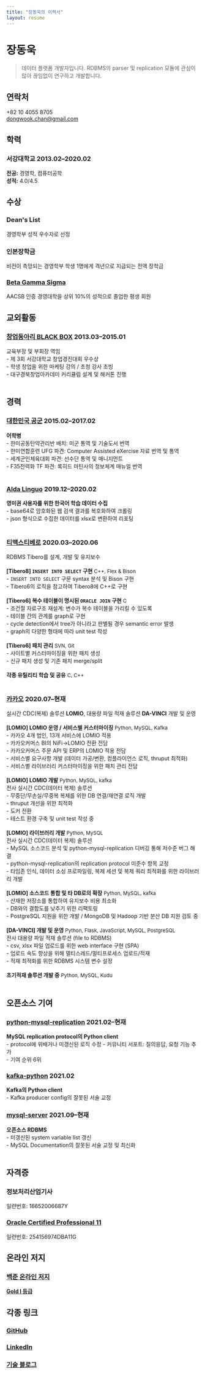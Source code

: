 ```yaml
---
title: "장동욱의 이력서"
layout: resume
---
```


# 장동욱

> 데이터 플랫폼 개발자입니다. RDBMS의 parser 및 replication 모듈에 관심이 많아 끊임없이 연구하고 개발합니다.

## 연락처
+82 10 4055 8705  
dongwook.chan@gmail.com

## 학력

### **서강대학교** <span>2013.02&ndash;2020.02</span>

**전공:** 경영학, 컴퓨터공학  
**성적:** 4.0/4.5  

## 수상

### **Dean's List**
경영학부 성적 우수자로 선정

### **인본장학금**
비전이 촉망되는 경영학부 학생 1명에게 격년으로 지급되는 전액 장학금

### **[Beta Gamma Sigma](https://www.betagammasigma.org/about/what-is-bgs)**
AACSB 인증 경영대학을 상위 10%의 성적으로 졸업한 평생 회원

## 교외활동

### **[창업동아리 BLACK BOX](https://www.facebook.com/iblackbox/)** <span>2013.03&ndash;2015.01</span>
교육부장 및 부회장 역임    
    - 제 3회 서강대학교 창업경진대회 우수상  
    - 학생 창업을 위한 마케팅 강의 / 초청 강사 초빙  
    - 대구경북창업아카데미 커리큘럼 설계 및 해커톤 진행  
<br>
## 경력
### **[대한민국 공군](https://rokaf.airforce.mil.kr/airforce/398/subview.do)** <span>2015.02&ndash;2017.02</span>  
**어학병**  
    - 한미공동탄약관리반 배치: 미군 통역 및 기술도서 번역  
    - 한미연합훈련 UFG 파견: Computer Assisted eXercise 자료 번역 및 통역  
    - 세계군인체육대회 파견: 선수단 통역 및 매니지먼트  
    - F35전력화 TF 파견: 록히드 마틴사의 정보체계 매뉴얼 번역  
<br>
### **[Alda Linguo](https://www.crunchbase.com/organization/aldalinguo)** <span>2019.12&ndash;2020.02</span>
**영미권 사용자를 위한 한국어 학습 데이터 수집**  
    - base64로 암호화된 웹 검색 결과를 복호화하여 크롤링  
    - json 형식으로 수집한 데이터를 xlsx로 변환하여 리포팅  
<br>
### **[티맥스티베로](https://www.tmaxdata.com/product/productView.do?prod_cd=tibero&detail_gubun=prod_main)** <span>2020.03&ndash;2020.06</span>
RDBMS Tibero를 설계, 개발 및 유지보수    
<br>
**[Tibero8] `INSERT INTO SELECT` 구현** <font size="2">C++, Flex & Bison</font>  
    - `INSERT INTO SELECT` 구문 syntax 분석 및 Bison 구현  
    - Tibero6의 로직을 참고하여 Tibero8에 C++로 구현  
<br>
**[Tibero6] 복수 테이블이 명시된 `ORACLE JOIN` 구현** <font size="2">C</font>  
    - 조건절 자료구조 재설계: 변수가 복수 테이블을 가리킬 수 있도록  
    - 테이블 간의 관계를 graph로 구현  
    - cycle detection에서 tree가 아니라고 판별될 경우 semantic error 발생  
    - graph의 다양한 형태에 따라 unit test 작성  
<br>
**[Tibero6] 패치 관리** <font size="2">SVN, Git</font>  
    - 사이트별 커스터마이징을 위한 패치 생성  
    - 신규 패치 생성 및 기존 패치 merge/split  
<br>
**각종 유틸리티 학습 및 공유** <font size="2">C, C++</font>  
<br>
### **[카카오](https://www.kakaocorp.com/page/)** <span>2020.07&ndash;현재</span>
실시간 CDC(복제) 솔루션 **LOMIO**, 대용량 파일 적재 솔루션 **DA-VINCI** 개발 및 운영   
<br>
**[LOMIO] LOMIO 운영 / 서비스별 커스터마이징** <font size="2">Python, MySQL, Kafka</font>  
    - 카카오 4개 법인, 13개 서비스에 LOMIO 적용  
    - 카카오커머스 BI의 NiFi->LOMIO 전환 전담  
    - 카카오커머스 주문 API 및 ERP의 LOMIO 적용 전담  
    - 서비스별 요구사항 개발 (데이터 가공/변환, 컴플라이언스 로직, thruput 최적화)  
    - 서비스별 라이브러리 커스터마이징을 위한 패치 관리 전담  
<br>
**[LOMIO] LOMIO 개발** <font size="2">Python, MySQL, kafka</font>  
전사 실시간 CDC(데이터 복제) 솔루션  
    - 무중단/무손실/무중복 복제를 위한 DB 연결/재연결 로직 개발  
    - thruput 개선을 위한 최적화  
    - 도커 전환  
    - 테스트 환경 구축 및 unit test 작성 중  
<br>
**[LOMIO] 라이브러리 개발** <font size="2">Python, MySQL</font>  
전사 실시간 CDC(데이터 복제) 솔루션  
    - MySQL 소스코드 분석 및 python-mysql-replication 디버깅 통해 저수준 버그 해결  
    - python-mysql-replication의 replication protocol 미준수 항목 교정  
    - 타임존 인식, 데이터 소싱 프로파일링, 복제 세션 및 복제 쿼리 최적화를 위한 라이브러리 개발  
<br>
**[LOMIO] 소스코드 통합 및 타 DB로의 확장** <font size="2">Python, MySQL, kafka</font>  
    - 산재한 저장소를 통합하여 유지보수 비용 최소화  
    - DB와의 결합도를 낮추기 위한 리팩토링  
    - PostgreSQL 지원을 위한 개발 / MongoDB 및 Hadoop 기반 분산 DB 지원 검토 중  
<br>
**[DA-VINCI] 개발 및 운영** <font size="2">Python, Flask, JavaScript, MySQL, PostgreSQL</font>  
전사 대용량 파일 적재 솔루션 (file to RDBMS)  
    - csv, xlsx 파일 업로드를 위한 web interface 구현 (SPA)  
    - 업로드 속도 향상을 위해 멀티스레드/멀티프로세스 업로드/적재  
    - 적재 최적화를 위한 RDBMS 시스템 변수 설정  
<br>
**초기적재 솔루션 개발 중** <font size="2">Python, MySQL, Kudu</font>  
<br>
## 오픈소스 기여

### **[python-mysql-replication](https://github.com/noplay/python-mysql-replication)** <span>2021.02&ndash;현재</span>
**MySQL replication protocol의 Python client**  
    - protocol에 위배거나 미갱신된 로직 수정
    - 커뮤니티 서포트: 질의응답, 요청 기능 추가  
    - 기여 순위 6위  

### **[kafka-python](https://github.com/dpkp/kafka-python)** <span>2021.02</span>
**Kafka의 Python client**  
    - Kafka producer config의 잘못된 서술 교정

### **[mysql-server](https://github.com/mysql/mysql-server)** <span>2021.09&ndash;현재</span>
**오픈소스 RDBMS**  
    - 미갱신된 system variable list 갱신  
    - MySQL Documentation의 잘못된 서술 교정 및 최신화  
<br>
## 자격증
### **정보처리산업기사**
일련번호: 16652006687Y
<br>
### **[Oracle Certified Professional 11](https://www.credly.com/badges/498fcbba-977d-4edb-a75f-8cf89feac25f/linked_in_profile)**
일련번호: 254156974DBA11G
<br>
## 온라인 저지
### **[백준 온라인 저지](https://www.acmicpc.net/)**
**[Gold I 등급](https://solved.ac/profile/dongwook)**
<br>
## 각종 링크
### **[GitHub](https://github.com/dongwook-chan)**
### **[LinkedIn](https://www.linkedin.com/in/dongwook-chang-3ab763147/)**
### **[기술 블로그](https://dongwook-chan.github.io/)**

